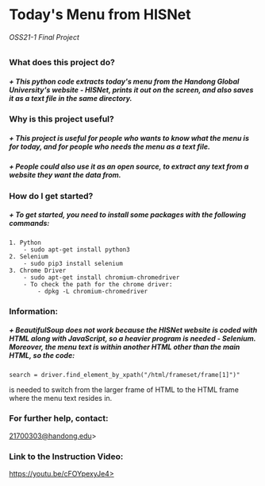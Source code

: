 Today's Menu from HISNet
=========================
###### OSS21-1 Final Project

### What does this project do?
##### + This python code extracts today's menu from the Handong Global University's website - HISNet, prints it out on the screen, and also saves it as a text file in the same directory.
### Why is this project useful?
##### + This project is useful for people who wants to know what the menu is for today, and for people who needs the menu as a text file.
##### + People could also use it as an open source, to extract any text from a website they want the data from. 
### How do I get started?
##### + To get started, you need to install some packages with the following commands:
    1. Python
        - sudo apt-get install python3
    2. Selenium
        - sudo pip3 install selenium
    3. Chrome Driver
        - sudo apt-get install chromium-chromedriver
        - To check the path for the chrome driver:
            - dpkg -L chromium-chromedriver
    
### Information: 
##### + BeautifulSoup does not work because the HISNet website is coded with HTML along with JavaScript, so a heavier program is needed - Selenium. Moreover, the menu text is within another HTML other than the main HTML, so the code:
    search = driver.find_element_by_xpath("/html/frameset/frame[1]")"
is needed to switch from the larger frame of HTML to the HTML frame where the menu text resides in. 

### For further help, contact: 
   21700303@handong.edu>
### Link to the Instruction Video:
   https://youtu.be/cFOYpexyJe4>
